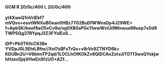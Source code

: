 #### GCM R 20/0c/400 L 20/0c/400
**yI4XweQ1nVrlEkf7**<br/>**mVQvs+esvtWNXuBOean0HBz77G2BuDfWWnsDp4J29WE=**<br/>**f+ApbSK/boof8aO5vCv9u/xg0XB0aPGc11wwWxfJi9Mxwua99uep7x0d9TWPSQg37RYpqJ3Z3FYsIEoS...**<br/><br/>
**iDP+Pk0TKfcC938e**<br/>**YVDpJ0L5EhtLBfm//Xnl7sBFxTrQx+v8rVs9ZTNYD6k=**<br/>**KDUBn2U+V6btmTP2qd/1LOCLhOfKOkZv8QlDCAxZstvJiTGTf3wsQYskjwhHzevDjqVHwEnSfzUO+AZf...**